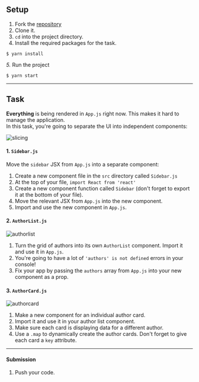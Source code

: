## Setup

1. Fork the [repository](https://github.com/JoinCODED/RJS3-TheIndex-Components-and-Props)
2. Clone it.
3. `cd` into the project directory.
4. Install the required packages for the task.

```shell
$ yarn install
```

*5.* Run the project

```shell
$ yarn start
```

---

## Task

**Everything** is being rendered in `App.js` right now. This makes it hard to manage the application.  
In this task, you're going to separate the UI into independent components:

![slicing](https://i.imgur.com/F9rTBGL.png)

#### 1. `Sidebar.js`

Move the `sidebar` JSX from `App.js` into a separate component:

1. Create a new component file in the `src` directory called `Sidebar.js`
2. At the top of your file, `import React from 'react'`
3. Create a new component function called `Sidebar` (don't forget to export it at the bottom of your file).
4. Move the relevant JSX from `App.js` into the new component.
6. Import and use the new component in `App.js`.

#### 2. `AuthorList.js`

![authorlist](https://i.imgur.com/3Cc1FNb.png)

1. Turn the grid of authors into its own `AuthorList` component. Import it and use it in `App.js`.
2. You're going to have a lot of `'authors' is not defined` errors in your console!
3. Fix your app by passing the `authors` array from `App.js` into your new component as a prop.

#### 3. `AuthorCard.js`

![authorcard](https://i.imgur.com/e5RGE9W.png)

1. Make a new component for an individual author card.
2. Import it and use it in your author list component.
3. Make sure each card is displaying data for a different author.
4. Use a `.map` to dynamically create the author cards. Don't forget to give each card a `key` attribute.

---

#### Submission

1.  Push your code.
